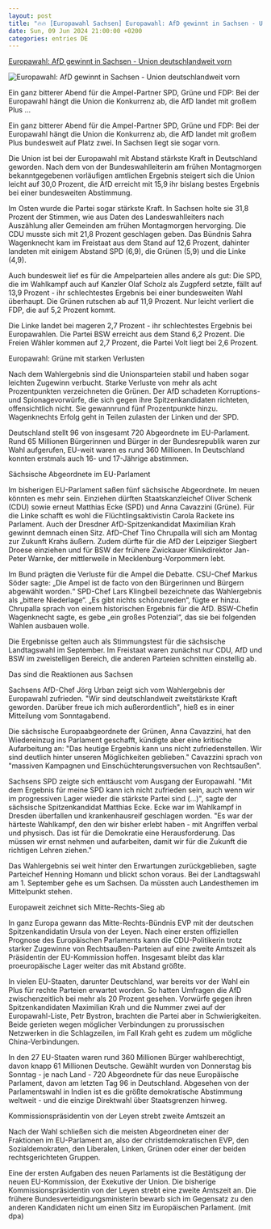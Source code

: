 ```yaml
---
layout: post
title: "🔥🔥 [Europawahl Sachsen] Europawahl: AfD gewinnt in Sachsen - Union deutschlandweit vorn"
date: Sun, 09 Jun 2024 21:00:00 +0200
categories: entries DE
---
```

[Europawahl: AfD gewinnt in Sachsen - Union deutschlandweit vorn](https://www.saechsische.de/politik/europawahl/europawahl-afd-gewinnt-in-sachsen-union-deutschlandweit-vorn-6010065.html)

![Europawahl: AfD gewinnt in Sachsen - Union deutschlandweit vorn](https://image.saechsische.de/1200x675/j/6/j6mm88b4uwdcnrkvh9lvwt0ykcshq18o.jpg)

Ein ganz bitterer Abend für die Ampel-Partner SPD, Grüne und FDP: Bei der Europawahl hängt die Union die Konkurrenz ab, die AfD landet mit großem Plus ...

Ein ganz bitterer Abend für die Ampel-Partner SPD, Grüne und FDP: Bei der Europawahl hängt die Union die Konkurrenz ab, die AfD landet mit großem Plus bundesweit auf Platz zwei. In Sachsen liegt sie sogar vorn.

Die Union ist bei der Europawahl mit Abstand stärkste Kraft in Deutschland geworden. Nach dem von der Bundeswahlleiterin am frühen Montagmorgen bekanntgegebenen vorläufigen amtlichen Ergebnis steigert sich die Union leicht auf 30,0 Prozent, die AfD erreicht mit 15,9 ihr bislang bestes Ergebnis bei einer bundesweiten Abstimmung.

Im Osten wurde die Partei sogar stärkste Kraft. In Sachsen holte sie 31,8 Prozent der Stimmen, wie aus Daten des Landeswahlleiters nach Auszählung aller Gemeinden am frühen Montagmorgen hervorging. Die CDU musste sich mit 21,8 Prozent geschlagen geben. Das Bündnis Sahra Wagenknecht kam im Freistaat aus dem Stand auf 12,6 Prozent, dahinter landeten mit einigem Abstand SPD (6,9), die Grünen (5,9) und die Linke (4,9).

Auch bundesweit lief es für die Ampelparteien alles andere als gut: Die SPD, die im Wahlkampf auch auf Kanzler Olaf Scholz als Zugpferd setzte, fällt auf 13,9 Prozent - ihr schlechtestes Ergebnis bei einer bundesweiten Wahl überhaupt. Die Grünen rutschen ab auf 11,9 Prozent. Nur leicht verliert die FDP, die auf 5,2 Prozent kommt.

Die Linke landet bei mageren 2,7 Prozent - ihr schlechtestes Ergebnis bei Europawahlen. Die Partei BSW erreicht aus dem Stand 6,2 Prozent. Die Freien Wähler kommen auf 2,7 Prozent, die Partei Volt liegt bei 2,6 Prozent.

Europawahl: Grüne mit starken Verlusten

Nach dem Wahlergebnis sind die Unionsparteien stabil und haben sogar leichten Zugewinn verbucht. Starke Verluste von mehr als acht Prozentpunkten verzeichneten die Grünen. Der AfD schadeten Korruptions- und Spionagevorwürfe, die sich gegen ihre Spitzenkandidaten richteten, offensichtlich nicht. Sie gewannrund fünf Prozentpunkte hinzu. Wagenknechts Erfolg geht in Teilen zulasten der Linken und der SPD.

Deutschland stellt 96 von insgesamt 720 Abgeordnete im EU-Parlament. Rund 65 Millionen Bürgerinnen und Bürger in der Bundesrepublik waren zur Wahl aufgerufen, EU-weit waren es rund 360 Millionen. In Deutschland konnten erstmals auch 16- und 17-Jährige abstimmen.



Sächsische Abgeordnete im EU-Parlament

Im bisherigen EU-Parlament saßen fünf sächsische Abgeordnete. Im neuen könnten es mehr sein. Einziehen dürften Staatskanzleichef Oliver Schenk (CDU) sowie erneut Matthias Ecke (SPD) und Anna Cavazzini (Grüne). Für die Linke schafft es wohl die Flüchtlingsaktivistin Carola Rackete ins Parlament. Auch der Dresdner AfD-Spitzenkandidat Maximilian Krah gewinnt demnach einen Sitz. AfD-Chef Tino Chrupalla will sich am Montag zur Zukunft Krahs äußern. Zudem dürfte für die AfD der Leipziger Siegbert Droese einziehen und für BSW der frühere Zwickauer Klinikdirektor Jan-Peter Warnke, der mittlerweile in Mecklenburg-Vorpommern lebt.

Im Bund prägten die Verluste für die Ampel die Debatte. CSU-Chef Markus Söder sagte: „Die Ampel ist de facto von den Bürgerinnen und Bürgern abgewählt worden.“ SPD-Chef Lars Klingbeil bezeichnete das Wahlergebnis als „bittere Niederlage“. „Es gibt nichts schönzureden“, fügte er hinzu. Chrupalla sprach von einem historischen Ergebnis für die AfD. BSW-Chefin Wagenknecht sagte, es gebe „ein großes Potenzial“, das sie bei folgenden Wahlen ausbauen wolle.

Die Ergebnisse gelten auch als Stimmungstest für die sächsische Landtagswahl im September. Im Freistaat waren zunächst nur CDU, AfD und BSW im zweistelligen Bereich, die anderen Parteien schnitten einstellig ab.

Das sind die Reaktionen aus Sachsen

Sachsens AfD-Chef Jörg Urban zeigt sich vom Wahlergebnis der Europawahl zufrieden. "Wir sind deutschlandweit zweitstärkste Kraft geworden. Darüber freue ich mich außerordentlich", hieß es in einer Mitteilung vom Sonntagabend.

Die sächsische Europaabgeordnete der Grünen, Anna Cavazzini, hat den Wiedereinzug ins Parlament geschafft, kündigte aber eine kritische Aufarbeitung an: "Das heutige Ergebnis kann uns nicht zufriedenstellen. Wir sind deutlich hinter unseren Möglichkeiten geblieben." Cavazzini sprach von "massiven Kampagnen und Einschüchterungsversuchen von Rechtsaußen".

Sachsens SPD zeigte sich enttäuscht vom Ausgang der Europawahl. "Mit dem Ergebnis für meine SPD kann ich nicht zufrieden sein, auch wenn wir im progressiven Lager wieder die stärkste Partei sind (...)", sagte der sächsische Spitzenkandidat Matthias Ecke. Ecke war im Wahlkampf in Dresden überfallen und krankenhausreif geschlagen worden. "Es war der härteste Wahlkampf, den den wir bisher erlebt haben - mit Angriffen verbal und physisch. Das ist für die Demokratie eine Herausforderung. Das müssen wir ernst nehmen und aufarbeiten, damit wir für die Zukunft die richtigen Lehren ziehen."

Das Wahlergebnis sei weit hinter den Erwartungen zurückgeblieben, sagte Parteichef Henning Homann und blickt schon voraus. Bei der Landtagswahl am 1. September gehe es um Sachsen. Da müssten auch Landesthemen im Mittelpunkt stehen.

Europaweit zeichnet sich Mitte-Rechts-Sieg ab

In ganz Europa gewann das Mitte-Rechts-Bündnis EVP mit der deutschen Spitzenkandidatin Ursula von der Leyen. Nach einer ersten offiziellen Prognose des Europäischen Parlaments kann die CDU-Politikerin trotz starker Zugewinne von Rechtsaußen-Parteien auf eine zweite Amtszeit als Präsidentin der EU-Kommission hoffen. Insgesamt bleibt das klar proeuropäische Lager weiter das mit Abstand größte.

In vielen EU-Staaten, darunter Deutschland, war bereits vor der Wahl ein Plus für rechte Parteien erwartet worden. So hatten Umfragen die AfD zwischenzeitlich bei mehr als 20 Prozent gesehen. Vorwürfe gegen ihren Spitzenkandidaten Maximilian Krah und die Nummer zwei auf der Europawahl-Liste, Petr Bystron, brachten die Partei aber in Schwierigkeiten. Beide gerieten wegen möglicher Verbindungen zu prorussischen Netzwerken in die Schlagzeilen, im Fall Krah geht es zudem um mögliche China-Verbindungen.

In den 27 EU-Staaten waren rund 360 Millionen Bürger wahlberechtigt, davon knapp 61 Millionen Deutsche. Gewählt wurden von Donnerstag bis Sonntag - je nach Land - 720 Abgeordnete für das neue Europäische Parlament, davon am letzten Tag 96 in Deutschland. Abgesehen von der Parlamentswahl in Indien ist es die größte demokratische Abstimmung weltweit - und die einzige Direktwahl über Staatsgrenzen hinweg.



Kommissionspräsidentin von der Leyen strebt zweite Amtszeit an

Nach der Wahl schließen sich die meisten Abgeordneten einer der Fraktionen im EU-Parlament an, also der christdemokratischen EVP, den Sozialdemokraten, den Liberalen, Linken, Grünen oder einer der beiden rechtsgerichteten Gruppen.

Eine der ersten Aufgaben des neuen Parlaments ist die Bestätigung der neuen EU-Kommission, der Exekutive der Union. Die bisherige Kommissionspräsidentin von der Leyen strebt eine zweite Amtszeit an. Die frühere Bundesverteidigungsministerin bewarb sich im Gegensatz zu den anderen Kandidaten nicht um einen Sitz im Europäischen Parlament. (mit dpa)

